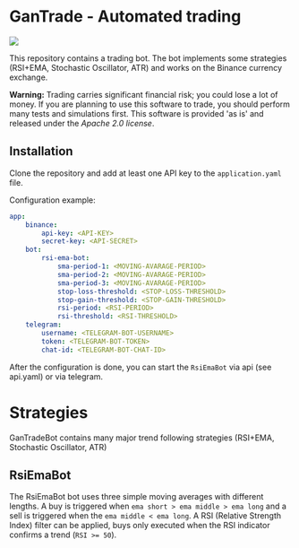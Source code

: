 
# GanTrade - Automated trading

<a href="http://makeapullrequest.com">
 <img src="https://img.shields.io/badge/PRs-welcome-brightgreen.svg" />
</a>

This repository contains a trading bot. The bot implements some strategies (RSI+EMA, Stochastic Oscillator, ATR) and works on the Binance currency exchange.


**Warning:** Trading carries significant financial risk; you could lose a lot of money. If you are planning to use this software to trade, you should perform many tests and simulations first. This software is provided 'as is' and released under the _Apache 2.0 license_. 

## Installation

Clone the repository and add at least one API key to the `application.yaml` file. 

Configuration example:

```yaml
app:
    binance:
        api-key: <API-KEY>
        secret-key: <API-SECRET>
    bot:
        rsi-ema-bot:
            sma-period-1: <MOVING-AVARAGE-PERIOD>
            sma-period-2: <MOVING-AVARAGE-PERIOD>
            sma-period-3: <MOVING-AVARAGE-PERIOD>
            stop-loss-threshold: <STOP-LOSS-THRESHOLD>
            stop-gain-threshold: <STOP-GAIN-THRESHOLD>
            rsi-period: <RSI-PERIOD>
            rsi-threshold: <RSI-THRESHOLD>
    telegram:
        username: <TELEGRAM-BOT-USERNAME>
        token: <TELEGRAM-BOT-TOKEN>
        chat-id: <TELEGRAM-BOT-CHAT-ID>
```

After the configuration is done, you can start the `RsiEmaBot` via api (see api.yaml) or via telegram.

# Strategies
GanTradeBot contains many major trend following strategies (RSI+EMA, Stochastic Oscillator, ATR) 

## RsiEmaBot
The RsiEmaBot bot uses three simple moving averages with different lengths. A buy is triggered when `ema short > ema middle > ema long` and a sell is triggered when the `ema middle < ema long`. A RSI (Relative Strength Index) filter can be applied, buys only executed when the RSI indicator confirms a trend (`RSI >= 50`).
